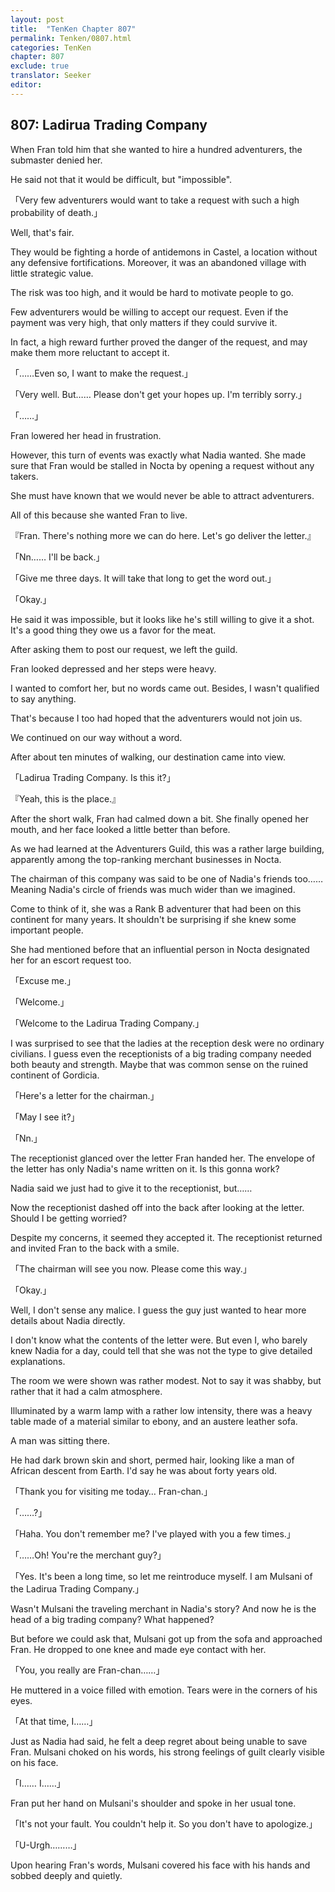 ```yaml
---
layout: post
title:  "TenKen Chapter 807"
permalink: Tenken/0807.html
categories: TenKen
chapter: 807
exclude: true
translator: Seeker
editor: 
---
```

<h2 id="ch807">807: Ladirua Trading Company</h2>

When Fran told him that she wanted to hire a hundred adventurers, the submaster denied her.

He said not that it would be difficult, but "impossible".

「Very few adventurers would want to take a request with such a high probability of death.」

Well, that's fair.

They would be fighting a horde of antidemons in Castel, a location without any defensive fortifications. Moreover, it was an abandoned village with little strategic value.

The risk was too high, and it would be hard to motivate people to go.

Few adventurers would be willing to accept our request. Even if the payment was very high, that only matters if they could survive it.

In fact, a high reward further proved the danger of the request, and may make them more reluctant to accept it.

「……Even so, I want to make the request.」

「Very well. But…… Please don't get your hopes up. I'm terribly sorry.」

「……」

Fran lowered her head in frustration.

However, this turn of events was exactly what Nadia wanted. She made sure that Fran would be stalled in Nocta by opening a request without any takers.

She must have known that we would never be able to attract adventurers.

All of this because she wanted Fran to live.

『Fran. There's nothing more we can do here. Let's go deliver the letter.』

「Nn…… I'll be back.」

「Give me three days. It will take that long to get the word out.」

「Okay.」

He said it was impossible, but it looks like he's still willing to give it a shot. It's a good thing they owe us a favor for the meat.

After asking them to post our request, we left the guild.

Fran looked depressed and her steps were heavy.

I wanted to comfort her, but no words came out. Besides, I wasn't qualified to say anything.

That's because I too had hoped that the adventurers would not join us.

We continued on our way without a word.

After about ten minutes of walking, our destination came into view.

「Ladirua Trading Company. Is this it?」

『Yeah, this is the place.』

After the short walk, Fran had calmed down a bit. She finally opened her mouth, and her face looked a little better than before.

As we had learned at the Adventurers Guild, this was a rather large building, apparently among the top-ranking merchant businesses in Nocta.

The chairman of this company was said to be one of Nadia's friends too…… Meaning Nadia's circle of friends was much wider than we imagined.

Come to think of it, she was a Rank B adventurer that had been on this continent for many years. It shouldn't be surprising if she knew some important people.

She had mentioned before that an influential person in Nocta designated her for an escort request too.

「Excuse me.」

「Welcome.」

「Welcome to the Ladirua Trading Company.」

I was surprised to see that the ladies at the reception desk were no ordinary civilians. I guess even the receptionists of a big trading company needed both beauty and strength. Maybe that was common sense on the ruined continent of Gordicia.

「Here's a letter for the chairman.」

「May I see it?」

「Nn.」

The receptionist glanced over the letter Fran handed her. The envelope of the letter has only Nadia's name written on it. Is this gonna work?

Nadia said we just had to give it to the receptionist, but……

Now the receptionist dashed off into the back after looking at the letter. Should I be getting worried?

Despite my concerns, it seemed they accepted it. The receptionist returned and invited Fran to the back with a smile.

「The chairman will see you now. Please come this way.」

「Okay.」

Well, I don't sense any malice. I guess the guy just wanted to hear more details about Nadia directly.

I don't know what the contents of the letter were. But even I, who barely knew Nadia for a day, could tell that she was not the type to give detailed explanations.

The room we were shown was rather modest. Not to say it was shabby, but rather that it had a calm atmosphere.

Illuminated by a warm lamp with a rather low intensity, there was a heavy table made of a material similar to ebony, and an austere leather sofa.

A man was sitting there.

He had dark brown skin and short, permed hair, looking like a man of African descent from Earth. I'd say he was about forty years old.

「Thank you for visiting me today… Fran-chan.」

「……?」

「Haha. You don't remember me? I've played with you a few times.」

「……Oh! You're the merchant guy?」

「Yes. It's been a long time, so let me reintroduce myself. I am Mulsani of the Ladirua Trading Company.」

Wasn't Mulsani the traveling merchant in Nadia's story? And now he is the head of a big trading company? What happened?

But before we could ask that, Mulsani got up from the sofa and approached Fran. He dropped to one knee and made eye contact with her.

「You, you really are Fran-chan……」

He muttered in a voice filled with emotion. Tears were in the corners of his eyes.

「At that time, I……」

Just as Nadia had said, he felt a deep regret about being unable to save Fran. Mulsani choked on his words, his strong feelings of guilt clearly visible on his face.

「I…… I……」

Fran put her hand on Mulsani's shoulder and spoke in her usual tone.

「It's not your fault. You couldn't help it. So you don't have to apologize.」

「U-Urgh………」

Upon hearing Fran's words, Mulsani covered his face with his hands and sobbed deeply and quietly.



